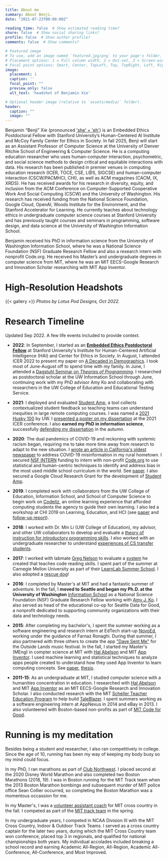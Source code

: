 ```yaml
---
title: About me
summary: About Benji.
date: "2021-07-23T00:00:00Z"

reading_time: false  # Show estimated reading time?
share: false  # Show social sharing links?
profile: false  # Show author profile?
comments: false  # Show comments?

# Featured image
# To use, add an image named `featured.jpg/png` to your page's folder.
# Placement options: 1 = Full column width, 2 = Out-set, 3 = Screen-width
# Focal point options: Smart, Center, TopLeft, Top, TopRight, Left, Right, BottomLeft, Bottom, BottomRight
image:
  placement: 1
  caption: ''
  focal_point: ""
  preview_only: false
  alt_text: 'headshot of Benjamin Xie'

# Optional header image (relative to `assets/media/` folder).
header:
  caption: ""
  image: ""
---
```

Benjamin “Benji” Xie (pronounced ['she' + 'eh'](https://www.pronouncenames.com/pronounce/xie)) is an Embedded Ethics Postdoctoral Fellow with Stanford University’s Human-Centered AI Institute and McCoy Family Center for Ethics in Society. In fall 2025, Benji will start as an Assistant Professor of Computer Science at the University of Denver Ritchie School of Engineering & Computer Science. He is a computing education researcher who uses human-computer interaction, psychometric, and social science methods to design critical and equitable interactions with data. His research has been published in premier venues in computing education research (ICER, TOCE, CSE, L@S, SIGCSE) and human-computer interaction (CSCW/PACMHCI, CHI), as well as ACM magazines (CACM, IX, XRDS). He has received awards for his research in diversity, equity, and inclusion from the ACM Conference on Computer-Supported Cooperative Work And Social Computing (CSCW) and the University of Washington. His research has received funding from the National Science Foundation, Google Cloud, OpenAI, Woods Institute for the Environment, and the Stanford Accelerator for Learning. He currently teaches about technology ethics in undergraduate computer science courses at Stanford University and has previously taught courses and seminars in programming, software design, and data science at the University of Washington Information School. 

Benjamin received his PhD in information science from the University of Washington Information School, where he was a National Science Foundation (NSF) Graduate Research Fellow and also a research intern with nonprofit Code.org. He received his Master’s and undergraduate degrees in computer science from MIT, where he was an MIT EECS-Google Research and Innovation Scholar researching with MIT App Inventor.

# High-Resolution Headshots
{{< gallery >}}
_Photos by Lotus Pod Designs, Oct 2022._

# Research Timeline
Updated Sep 2022. A few life events included to provide context. 

- **2022**: In September, I started as an [**Embedded Ethics Postdoctoral Fellow**](https://hai.stanford.edu/news/stanford-hai-names-seven-new-post-and-pre-doctoral-fellows) at Stanford University's Institute for Human-Centered Artificial Intelligence (HAI) and Center for Ethics in Society. In August, I attended ICER 2022 to present my paper on [A Decaded in Demographics](/publication/icer-2022/). I took most of June-August off to spend time with my family. In June, I attended a [Dagstuhl Seminar on _Theories of Programming_](https://www.dagstuhl.de/en/program/calendar/semhp/?semnr=22231). I researched as postdoctoral scholar at the UW Information School through June, continuing work with my PhD advisor Amy Ko and collaborating with researchers in the UW College of Education and Educational Testing Service.

- **2021**: I deployed and evaluated [Student Amp](/project/studentamp/), a tool collects contextualized student feedback so teaching teams can understand inequities in large remote computing courses. I was named a [2021 Husky 100](https://web.archive.org/web/20210524172813/https://ischool.uw.edu/news/2021/05/5-ischool-students-among-husky-100) by UW. I [presented a poster on my dissertation](/publication/icer-2021/) at the 2021 ICER conference. I also **earned my PhD in information science**, successfully [defending my dissertation](https://web.archive.org/web/20211116001105/ischool.uw.edu/events/2021/11/dissertation-defense-benjamin-xie) in the autumn.

- **2020**: The dual pandemics of COVID-19 and reckoning with systemic racism began, requiring me to take more time away from research to adapt to the new situation. I [wrote an article in California's oldest newspaper](https://web.archive.org/web/20210209035459/www.mtdemocrat.com/opinion/guest-column-much-needed-fact-checking-of-dr-veltmeyers-covid-19-claims/) to address COVID-19 misinformation in my rural hometown. I secured [NSF INTERN](https://www.nsf.gov/publications/pub_summ.jsp?ods_key=nsf21013) funding to intern with non-profit [Code.org](https://code.org/about/) to use statistical and human-centric techniques to identify and address bias in the most used middle school curriculum in the world. See [paper](/publication/las-2021/). I also secured a Google Cloud Research Grant for the development of [Student Amp](/project/studentamp/).

- **2019**: I completed work with collaborators from the UW College of Education, Information School, and School of Computer Science to begin work on [Codeitz](/project/codeitz/), an online learning experience that afforded computing students the agency to guide their own learning. I also led a workshop at CHI 2019 on Learning, Education, and HCI (see [paper](/publication/chi-2019/) and [follow-up report](/publication/ix-2020/)).

- **2018**: I worked with Dr. Min Li (UW College of Education), my advisor, and other UW collaborators to develop and evaluate a [theory of instruction for introductory programming skills](publication/cse-2019/). I also worked with an undergraduate researcher to understand [experiences of CS transfer students](/publication/icer-2018).

- **2017**: I worked with labmate [Greg Nelson](http://greglnelson.info/) to evaluate a [system](/publication/icer-2017/) he created that teaches code reading skills. I spent part of the summer at Carnegie Mellon University as part of their [LearnLab Summer School](https://medium.com/bits-and-behavior/cmu-learnlab-summer-school-2017-innovation-understanding-iteration-ed8afba3cb1c). I also adopted a [rescue dog](/curie)!

- **2016**: I completed by Master's at MIT and had a fantastic summer of adventure. In the fall, I **moved to Seattle and began my Ph.D. at the University of Washington** [Information School](https://ischool.uw.edu/) as a National Science Foundation (NSF) Graduate Research Fellow working with [Amy J. Ko](https://faculty.washington.edu/ajko/). I also served as head of the educational co-op for Seattle Data for Good, a nonprofit dedicated to supporting community organizations with their data and technology needs.

- **2015**: After completing my bachelor's, I spent the summer working as a software engineering and research intern at EdTech start-up [NovoEd](https://www.novoed.com/), working under the guidance of Farnaz Ronaghi. During that summer, I also partnered with three others to create the app ["Dave Sent Me"](https://www.everfest.com/magazine/how-outside-lands-app-feature-dave-sent-me-introduced-festivals-goers-to-new-bands) for the Outside Lands music festival. In the fall, I started my Master's (MEng) in compter science at MIT with [Hal Abelson](https://www.csail.mit.edu/person/hal-abelson) and MIT [App Inventor](https://appinventor.mit.edu/). I used machine learning and statistical techniques to analyze apps people created to understand how they used App Inventor to learn computing concepts. See [paper](/publication/vlhcc-2016), [thesis](/publication/thesis-meng/).

- **2011-15**: As an undergraduate at MIT, I studied computer science with a humanities concentration in education. I researched with [Hal Abelson](https://www.csail.mit.edu/person/hal-abelson) and MIT [App Inventor](https://appinventor.mit.edu/) as an MIT EECS-Google Research and Innovation Scholar. I also conducted research with the MIT [Scheller Teacher Education Program](https://web.mit.edu/mitstep/projects.html) to help build [TaleBlazer](http://taleblazer.org/). I spent summers working as a software engineering intern at AppNexus in 2014 and eBay in 2013. I also volunteered with Boston-based non-profits as part of [MIT Code for Good](http://codeforgood.mit.edu/).

# Running is my meditation
Besides being a student and researcher, I also ran competitively in college. Since the age of 10, running has been my way of keeping my body busy so my mind could focus.

In my PhD, I ran marathons as part of [Club Northwest](https://www.clubnorthwest.org/benjamin-xie). I placed second at the 2020 Disney World Marathon and also completed two Boston Marathons (2018, 19). I was in Boston running for the MIT Track team when the 2013 Boston Marathon bombings and subsequent murder of MIT police office Sean Collier occurred, so completing the Boston Marathon was a momentous occassion for me.

In my Master's, I was a [volunteer assistant coach](https://web.archive.org/web/20160328101546/http://mitathletics.com/sports/m-xc/coaches/index) for MIT cross country in the fall. I competed as part of the [MIT track team](https://web.archive.org/web/20210726174602/https://mit.prestosports.com/sports/m-track/2015-16/bios/xie_benji_2sje) in the spring.

In my undergraduate years, I competed in NCAA Division III with the MIT Cross Country, Indoor & Outdoor Track Teams. I served as a cross country captain for the later two years, during which the MIT Cross Country team won conference, placed top 3 in regionals, and qualified for national championships both years. My individual accolades included breaking a school record and earning Academic All-Region, All-Region, Academic All-Conference, All-Conference, and Most Improved. 
